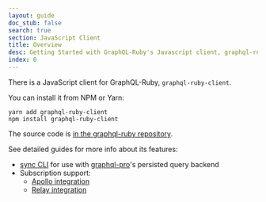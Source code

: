 ```yaml
---
layout: guide
doc_stub: false
search: true
section: JavaScript Client
title: Overview
desc: Getting Started with GraphQL-Ruby's Javascript client, graphql-ruby-client.
index: 0
---
```


There is a JavaScript client for GraphQL-Ruby, `graphql-ruby-client`.

You can install it from NPM or Yarn:

```
yarn add graphql-ruby-client
npm install graphql-ruby-client
```

The source code is [in the graphql-ruby repository](https://github.com/rmosolgo/graphql-ruby/tree/master/javascript_client).

See detailed guides for more info about its features:

- [sync CLI](javascript_client/sync) for use with [graphql-pro](https://graphql.pro)'s persisted query backend
- Subscription support:
  - [Apollo integration](/javascript_client/apollo_subscriptions)
  - [Relay integration](/javascript_client/relay_subscriptions)

